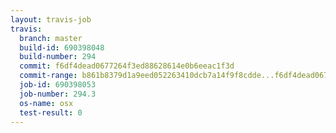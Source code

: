 ```yaml
---
layout: travis-job
travis:
  branch: master
  build-id: 690398048
  build-number: 294
  commit: f6df4dead0677264f3ed88628614e0b6eeac1f3d
  commit-range: b861b8379d1a9eed052263410dcb7a14f9f8cdde...f6df4dead0677264f3ed88628614e0b6eeac1f3d
  job-id: 690398053
  job-number: 294.3
  os-name: osx
  test-result: 0
---
```

